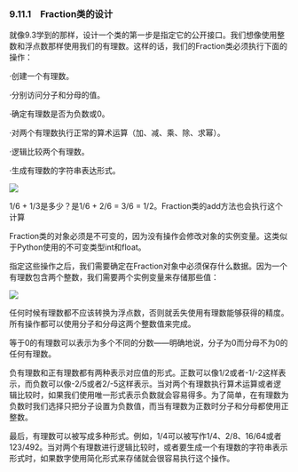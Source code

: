    

### 9.11.1　Fraction类的设计

就像9.3学到的那样，设计一个类的第一步是指定它的公开接口。我们想像使用整数和浮点数那样使用我们的有理数。这样的话，我们的Fraction类必须执行下面的操作：

·创建一个有理数。

·分别访问分子和分母的值。

·确定有理数是否为负数或0。

·对两个有理数执行正常的算术运算（加、减、乘、除、求幂）。

·逻辑比较两个有理数。

·生成有理数的字符串表达形式。

![](0-Assets/Epubook/程序员编程语言经典合集（计算机科学丛书5册套装），javapython编程语言含经典教材龙书《编译原理》%20(Bruce%20Eckel%20%20Alfred%20V.%20Aho%20%20Monica%20S.%20Lam%20etc.)%20(Z-Library)/images/image07363.jpeg)

1/6 + 1/3是多少？是1/6 + 2/6 = 3/6 = 1/2。Fraction类的add方法也会执行这个计算  

Fraction类的对象必须是不可变的，因为没有操作会修改对象的实例变量。这类似于Python使用的不可变类型int和float。

指定这些操作之后，我们需要确定在Fraction对象中必须保存什么数据。因为一个有理数包含两个整数，我们需要两个实例变量来存储那些值：

![](../Images/image07364.gif)

任何时候有理数都不应该转换为浮点数，否则就丢失使用有理数能够获得的精度。所有操作都可以使用分子和分母这两个整数值来完成。

等于0的有理数可以表示为多个不同的分数——明确地说，分子为0而分母不为0的任何有理数。

负有理数和正有理数都有两种表示对应值的形式。正数可以像1/2或者-1/-2这样表示，而负数可以像-2/5或者2/-5这样表示。当对两个有理数执行算术运算或者逻辑比较时，如果我们使用唯一形式表示负数就会容易得多。为了简单，在有理数为负数时我们选择只把分子设置为负数值，而当有理数为正数时分子和分母都使用正整数。

最后，有理数可以被写成多种形式。例如，1/4可以被写作1/4、2/8、16/64或者123/492。当对两个有理数进行逻辑比较时，或者要生成一个有理数的字符串表示形式时，如果数字使用简化形式来存储就会很容易执行这个操作。